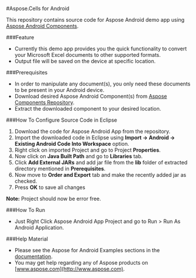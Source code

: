 #Aspose.Cells for Android

This repository contains source code for Aspose Android demo app using [Aspose Android Components](http://www.aspose.com/community/files/74/android-components/default.aspx). 

###Feature
- Currently this demo app provides you the quick functionality to convert your Microsoft Excel documents to other supported formats. 
- Output file will be saved on the device at specific location.

###Prerequisites
- In order to manipulate any document(s), you only need these documents to be present in your Android device.
- Download desired Aspose Android Component(s) from [Aspose Components Repository](http://www.aspose.com/community/files/74/android-components/default.aspx).
- Extract the downloaded component to your desired location.

###How To Configure Source Code in Eclipse
1. Download the code for Aspose Android App from the repository.
2. Import the downloaded code in Eclipse using **Import -> Android -> Existing Android Code Into Workspace** option.
3. Right click on imported Project and go to Project **Properties**.
4. Now click on **Java Built Path** and go to **Libraries** tab.
5. Click **Add External JARs** and add jar file from the **lib** folder of extracted directory mentioned in **Prerequisites**.
6. Now move to **Order and Export** tab and make the recently added jar as checked.
7. Press **OK** to save all changes

**Note:** Project should now be error free.

###How To Run
- Just Right Click Aspose Android App Project and go to Run > Run As Android Application.

###Help Material
- Please see the Aspose for Android Examples sections in the [documentation](http://www.aspose.com/docs/dashboard.action).
- You may get help regarding any of Aspose products on [www.aspose.com](http://www.aspose.com).
